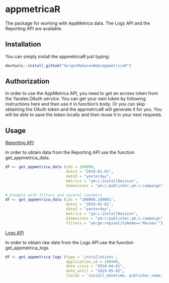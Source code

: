 # appmetricaR
The package for working with AppMetrica data. The Logs API and the Reporting API are available.

## Installation
You can simply install the appmetricaR just typing:
```r
devtools::install_github("SergeiMakarovWeb/appmetricaR")
```
## Authorization
In order to use the AppMetrica API, you need to get an access token from the Yandex.OAuth service. You can get your own token by following instructions here and then use it in function’s body. Or you can skip obtaining the OAuth token and the appmetricaR will generate it for you. You will be able to save the token locally and then reuse it in your next requests.

## Usage

[Reporting API](https://appmetrica.yandex.ru/docs/mobile-api/api_v1/intro.html)

In order to obtain data from the Reporting API use the function get_appmetrica_data. 
```r
df <- get_appmetrica_data (ids = 100000,
                           date1 = "2019-01-01",
                           date2 = "yesterday",
                           metrics = "ym:i:installDevices",
                           dimensions = "ym:i:publisher,ym:i:campaign")
                    
# Example with filters and several counters
df <- get_appmetrica_data (ids = "100000,100001",
                           date1 = "2019-01-01",
                           date2 = "yesterday",
                           metrics = "ym:i:installDevices",
                           dimensions = "ym:i:publisher,ym:i:campaign",
                           filters = "ym:ge:regionCityName=='Москва'")
```
[Logs API](https://appmetrica.yandex.ru/docs/mobile-api/logs/about.html)

In order to obtain raw data from the Logs API use the function get_appmetrica_logs.
```r
df <- get_appmetrica_logs (type = 'installations',
                           application_id = 100000,
                           date_since = "2019-04-01",
                           date_until = "2019-05-02",
                           fields = 'install_datetime, publisher_name, appmetrica_device_id')
```
